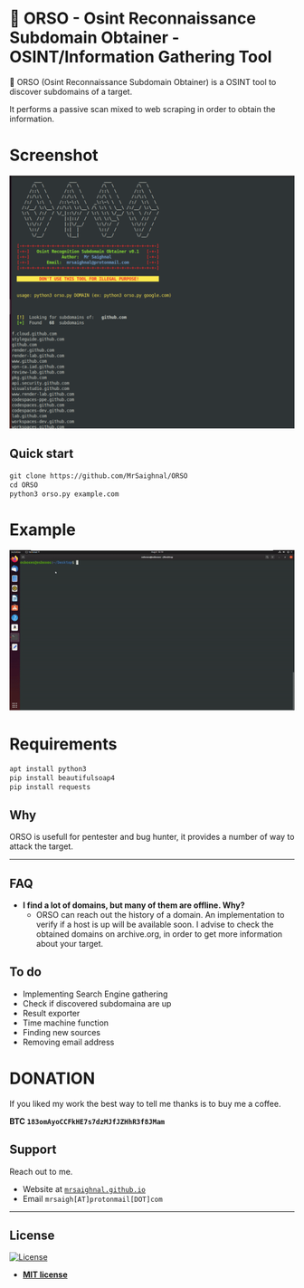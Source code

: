 # 🐻 ORSO - Osint Reconnaissance Subdomain Obtainer - OSINT/Information Gathering Tool

🐻 ORSO (Osint Reconnaissance Subdomain Obtainer) is a OSINT tool to discover subdomains of a target.

It performs a passive scan mixed to web scraping in order to obtain the information.

# Screenshot

![](https://github.com/MrSaighnal/ORSO/blob/master/images/screen.png)

## Quick start

```
git clone https://github.com/MrSaighnal/ORSO
cd ORSO
python3 orso.py example.com
```
# Example

![](https://github.com/MrSaighnal/ORSO/blob/master/images/usage.gif)

# Requirements

```
apt install python3
pip install beautifulsoap4
pip install requests
```

## Why

ORSO is usefull for pentester and bug hunter, it provides a number of way to attack the target.

---

## FAQ

- **I find a lot of domains, but many of them are offline. Why?**
    - ORSO can reach out the history of a domain. An implementation to verify if a host is up will be available soon. I advise to check the obtained domains on archive.org, in order to get more information about your target.



## To do

- Implementing Search Engine gathering
- Check if discovered subdomaina are up
- Result exporter
- Time machine function
- Finding new sources
- Removing email address

# DONATION

If you liked my work the best way to tell me thanks is to buy me a coffee.

**BTC `183omAyoCCFkHE7s7dzMJfJZHhR3f8JMam`**

## Support

Reach out to me.

- Website at <a href="http://mrsaigh@github.io" target="_blank">`mrsaighnal.github.io`</a>
- Email `mrsaigh[AT]protonmail[DOT]com`

---

## License

[![License](http://img.shields.io/:license-mit-blue.svg?style=flat-square)](http://badges.mit-license.org)

- **[MIT license](http://opensource.org/licenses/mit-license.php)**

